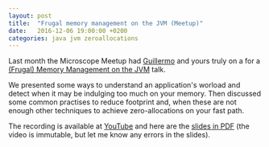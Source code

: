 ```yaml
---
layout: post
title:  "Frugal memory management on the JVM (Meetup)"
date:   2016-12-06 19:00:00 +0200
categories: java jvm zeroallocations
---
```


Last month the Microscope Meetup had <a
href="https://twitter.com/gontanon">Guillermo</a> and yours truly on a
for a <a
href="https://www.meetup.com/es-ES/microscope-barcelona/events/235598538/">(Frugal)
Memory Management on the JVM</a> talk.

We presented some ways to understand an application's worload and detect
when it may be indulging too much on your memory.  Then discussed some
common practises to reduce footprint and, when these are not enough
other techniques to achieve zero-allocations on your fast path.

The recording is available at <a
href="https://youtu.be/DFub1L3gzGo">YouTube</a> and here are the <a
href="/assets/perf_analysis_jvm.20160527.pdf">slides in PDF</a> (the
video is immutable, but let me know any errors in the slides).
